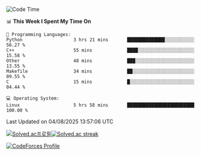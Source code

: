 
<!--START_SECTION:waka-->
![Code Time](http://img.shields.io/badge/Code%20Time-3%2C929%20hrs%207%20mins-blue)

📊 **This Week I Spent My Time On** 

```text
💬 Programming Languages: 
Python                   3 hrs 21 mins       ██████████████░░░░░░░░░░░   56.27 % 
C++                      55 mins             ████░░░░░░░░░░░░░░░░░░░░░   15.58 % 
Other                    48 mins             ███░░░░░░░░░░░░░░░░░░░░░░   13.55 % 
Makefile                 34 mins             ██░░░░░░░░░░░░░░░░░░░░░░░   09.55 % 
C                        15 mins             █░░░░░░░░░░░░░░░░░░░░░░░░   04.44 % 

💻 Operating System: 
Linux                    5 hrs 58 mins       █████████████████████████   100.00 % 
```


 Last Updated on 04/08/2025 13:57:06 UTC
<!--END_SECTION:waka-->


[![Solved.ac프로필](http://mazassumnida.wtf/api/generate_badge?boj=hckim96)](https://solved.ac/hckim96)[![Solved.ac streak](http://mazandi.herokuapp.com/api?handle=hckim96&theme=dark)](https://solved.ac/hckim96)


[![CodeForces Profile](https://cf.leed.at?id=hckim96)](https://codeforces.com/profile/hckim96)

